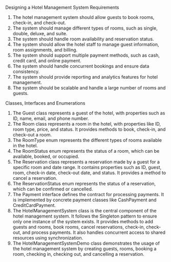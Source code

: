 Designing a Hotel Management System
Requirements
1. The hotel management system should allow guests to book rooms, check-in, and check-out.
2. The system should manage different types of rooms, such as single, double, deluxe, and suite.
3. The system should handle room availability and reservation status.
4. The system should allow the hotel staff to manage guest information, room assignments, and billing.
5. The system should support multiple payment methods, such as cash, credit card, and online payment.
6. The system should handle concurrent bookings and ensure data consistency.
7. The system should provide reporting and analytics features for hotel management.
8. The system should be scalable and handle a large number of rooms and guests.

Classes, Interfaces and Enumerations
1. The Guest class represents a guest of the hotel, with properties such as ID, name, email, and phone number.
2. The Room class represents a room in the hotel, with properties like ID, room type, price, and status. It provides methods to book, check-in, and check-out a room.
3. The RoomType enum represents the different types of rooms available in the hotel.
4. The RoomStatus enum represents the status of a room, which can be available, booked, or occupied.
5. The Reservation class represents a reservation made by a guest for a specific room and date range. It contains properties such as ID, guest, room, check-in date, check-out date, and status. It provides a method to cancel a reservation.
6. The ReservationStatus enum represents the status of a reservation, which can be confirmed or cancelled.
7. The Payment interface defines the contract for processing payments. It is implemented by concrete payment classes like CashPayment and CreditCardPayment.
8. The HotelManagementSystem class is the central component of the hotel management system. It follows the Singleton pattern to ensure only one instance of the system exists. It provides methods to add guests and rooms, book rooms, cancel reservations, check-in, check-out, and process payments. It also handles concurrent access to shared resources using synchronization.
9. The HotelManagementSystemDemo class demonstrates the usage of the hotel management system by creating guests, rooms, booking a room, checking in, checking out, and cancelling a reservation.